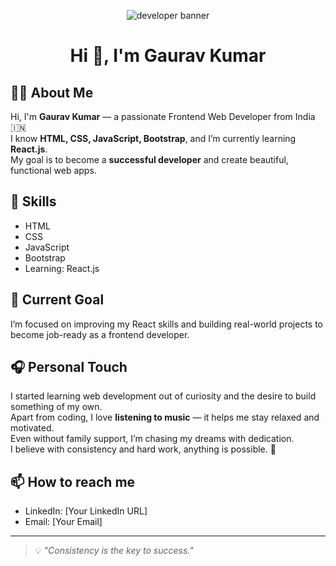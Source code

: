 <!-- Banner Image -->
<p align="center">
  <img src="https://github.com/your-username/your-username/blob/main/banner.jpg" alt="developer banner" />
</p>

<h1 align="center">Hi 👋, I'm Gaurav Kumar</h1>

## 🙋‍♂️ About Me

Hi, I'm **Gaurav Kumar** — a passionate Frontend Web Developer from India 🇮🇳  
I know **HTML, CSS, JavaScript, Bootstrap**, and I’m currently learning **React.js**.  
My goal is to become a **successful developer** and create beautiful, functional web apps.

## 🌟 Skills

- HTML  
- CSS  
- JavaScript  
- Bootstrap  
- Learning: React.js  

## 🎯 Current Goal

I’m focused on improving my React skills and building real-world projects to become job-ready as a frontend developer.

## 🎧 Personal Touch

I started learning web development out of curiosity and the desire to build something of my own.  
Apart from coding, I love **listening to music** — it helps me stay relaxed and motivated.  
Even without family support, I’m chasing my dreams with dedication.  
I believe with consistency and hard work, anything is possible. 💪

## 📫 How to reach me

- LinkedIn: [Your LinkedIn URL]
- Email: [Your Email]

---

> 💡 _"Consistency is the key to success."_  
